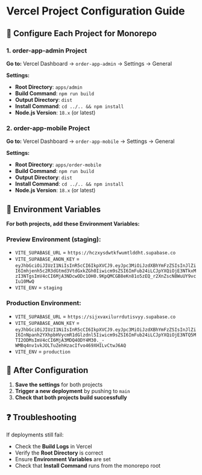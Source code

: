 # Vercel Project Configuration Guide

## 🎯 **Configure Each Project for Monorepo**

### **1. order-app-admin Project**

**Go to:** Vercel Dashboard → `order-app-admin` → Settings → General

**Settings:**
- **Root Directory**: `apps/admin`
- **Build Command**: `npm run build`
- **Output Directory**: `dist`
- **Install Command**: `cd ../.. && npm install`
- **Node.js Version**: `18.x` (or latest)

### **2. order-app-mobile Project**

**Go to:** Vercel Dashboard → `order-app-mobile` → Settings → General

**Settings:**
- **Root Directory**: `apps/order-mobile`
- **Build Command**: `npm run build`
- **Output Directory**: `dist`
- **Install Command**: `cd ../.. && npm install`
- **Node.js Version**: `18.x` (or latest)

## 🔧 **Environment Variables**

**For both projects, add these Environment Variables:**

### **Preview Environment (staging):**
- `VITE_SUPABASE_URL` = `https://hczxysdwtkfwumtlddht.supabase.co`
- `VITE_SUPABASE_ANON_KEY` = `eyJhbGciOiJIUzI1NiIsInR5cCI6IkpXVCJ9.eyJpc3MiOiJzdXBhYmFzZSIsInJlZiI6Imhjenh5c2R3dGtmd3VtdGxkZGh0Iiwicm9sZSI6ImFub24iLCJpYXQiOjE3NTkxMzI3NTgsImV4cCI6MjA3NDcwODc1OH0.9KpQMCGB8eKn81o5zEQ_r2XnZscN8WuUY9vcIu10MwQ`
- `VITE_ENV` = `staging`

### **Production Environment:**
- `VITE_SUPABASE_URL` = `https://sijxvaxilurrdutisvyy.supabase.co`
- `VITE_SUPABASE_ANON_KEY` = `eyJhbGciOiJIUzI1NiIsInR5cCI6IkpXVCJ9.eyJpc3MiOiJzdXBhYmFzZSIsInJlZiI6InNpanh2YXhpbHVycmR1dGlzdnl5Iiwicm9sZSI6ImFub24iLCJpYXQiOjE3NTQ5MTI2ODMsImV4cCI6MjA3MDQ4ODY4M30._-WMBq4nv1vkJOLTuZehHzacIfvo469XHILvCtwJ6AQ`
- `VITE_ENV` = `production`

## 🚀 **After Configuration**

1. **Save the settings** for both projects
2. **Trigger a new deployment** by pushing to `main`
3. **Check that both projects build successfully**

## ❓ **Troubleshooting**

If deployments still fail:
- Check the **Build Logs** in Vercel
- Verify the **Root Directory** is correct
- Ensure **Environment Variables** are set
- Check that **Install Command** runs from the monorepo root
